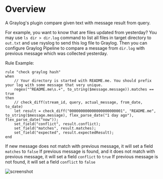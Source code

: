 # Overview
A Graylog's plugin compare given text with message result from query.

For example, you want to know that are files updated from yesterday? You may use `ls dir > dir.log` command to list all files in target directory to `out.txt` and use rsyslog to send this log file to Graylog. Then you can configure Graylog Pipeline to compare a message from `dir.log` with previous message which was collected yesterday.

Rule Example:

```
rule "check graylog hash"
when
    // Your directory is started with README.me. You should prefix your log with some message that very unique.
    regex("^README.me\s.+", to_string($message.message)).matches == true
then
	// check_diff(stream_id, query, actual_message, from_date, to_date)
    let result = check_diff("000000000000000000000001", "README.me", to_string($message.message), flex_parse_date("1 day ago"), flex_parse_date("now"));
    set_field("conflict", result.conflict);
    set_field("matches", result.matches);
    set_field("expected", result.expectedResult);
end
```

If new message does not match with previous message, it will set a field `matches` to `false`
If previous message is found, and it does not match with previous message, it will set a field `conflict` to `true`
If previous message is not found, it will set a field `conflict` to `false`


![screenshot](https://git.omise.co/siri/graylog-plugin-function-check-diff/blob/master/screenshot.png)
